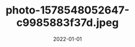---
title: "photo-1578548052647-c9985883f37d.jpeg"
src: "../../assets/images/photo-1578548052647-c9985883f37d.jpeg"
date: 2022-01-01
---